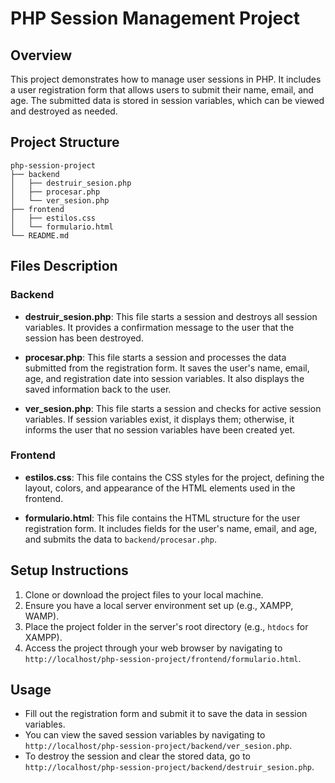 # PHP Session Management Project

## Overview
This project demonstrates how to manage user sessions in PHP. It includes a user registration form that allows users to submit their name, email, and age. The submitted data is stored in session variables, which can be viewed and destroyed as needed.

## Project Structure
```
php-session-project
├── backend
│   ├── destruir_sesion.php
│   ├── procesar.php
│   └── ver_sesion.php
├── frontend
│   ├── estilos.css
│   └── formulario.html
└── README.md
```

## Files Description

### Backend
- **destruir_sesion.php**: This file starts a session and destroys all session variables. It provides a confirmation message to the user that the session has been destroyed.
  
- **procesar.php**: This file starts a session and processes the data submitted from the registration form. It saves the user's name, email, age, and registration date into session variables. It also displays the saved information back to the user.

- **ver_sesion.php**: This file starts a session and checks for active session variables. If session variables exist, it displays them; otherwise, it informs the user that no session variables have been created yet.

### Frontend
- **estilos.css**: This file contains the CSS styles for the project, defining the layout, colors, and appearance of the HTML elements used in the frontend.

- **formulario.html**: This file contains the HTML structure for the user registration form. It includes fields for the user's name, email, and age, and submits the data to `backend/procesar.php`.

## Setup Instructions
1. Clone or download the project files to your local machine.
2. Ensure you have a local server environment set up (e.g., XAMPP, WAMP).
3. Place the project folder in the server's root directory (e.g., `htdocs` for XAMPP).
4. Access the project through your web browser by navigating to `http://localhost/php-session-project/frontend/formulario.html`.

## Usage
- Fill out the registration form and submit it to save the data in session variables.
- You can view the saved session variables by navigating to `http://localhost/php-session-project/backend/ver_sesion.php`.
- To destroy the session and clear the stored data, go to `http://localhost/php-session-project/backend/destruir_sesion.php`.